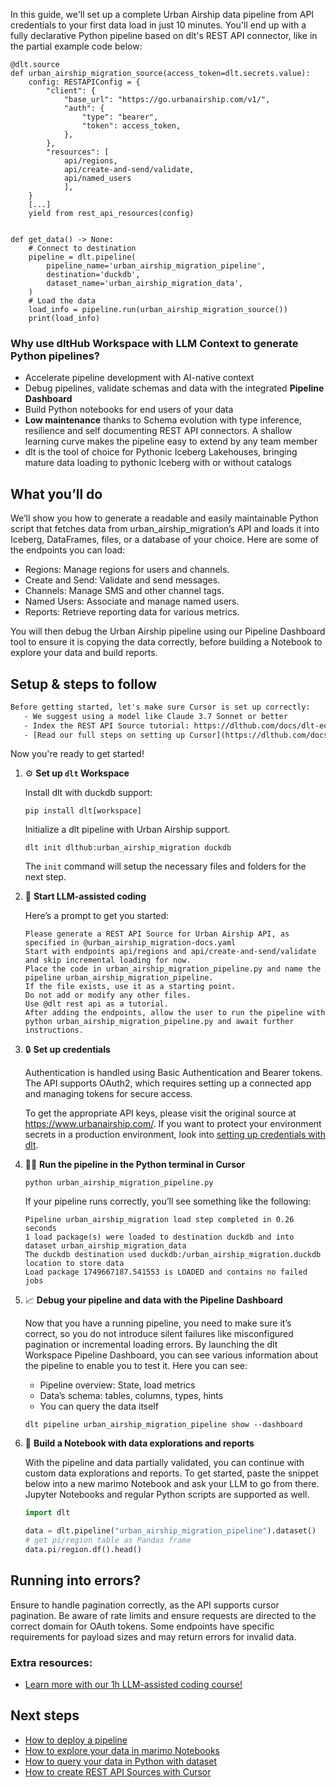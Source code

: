 In this guide, we'll set up a complete Urban Airship data pipeline from API credentials to your first data load in just 10 minutes. You'll end up with a fully declarative Python pipeline based on dlt's REST API connector, like in the partial example code below:

```python-outcome
@dlt.source
def urban_airship_migration_source(access_token=dlt.secrets.value):
    config: RESTAPIConfig = {
        "client": {
            "base_url": "https://go.urbanairship.com/v1/",
            "auth": {
                "type": "bearer",
                "token": access_token,
            },
        },
        "resources": [
            api/regions,
            api/create-and-send/validate,
            api/named_users
            ],
    }
    [...]
    yield from rest_api_resources(config)


def get_data() -> None:
    # Connect to destination
    pipeline = dlt.pipeline(
        pipeline_name='urban_airship_migration_pipeline',
        destination='duckdb',
        dataset_name='urban_airship_migration_data', 
    )
    # Load the data
    load_info = pipeline.run(urban_airship_migration_source())
    print(load_info) 
```

### Why use dltHub Workspace with LLM Context to generate Python pipelines?

- Accelerate pipeline development with AI-native context
- Debug pipelines, validate schemas and data with the integrated **Pipeline Dashboard**
- Build Python notebooks for end users of your data
- **Low maintenance** thanks to Schema evolution with type inference, resilience and self documenting REST API connectors. A shallow learning curve makes the pipeline easy to extend by any team member
- dlt is the tool of choice for Pythonic Iceberg Lakehouses, bringing mature data loading to pythonic Iceberg with or without catalogs

## What you’ll do

We’ll show you how to generate a readable and easily maintainable Python script that fetches data from urban_airship_migration’s API and loads it into Iceberg, DataFrames, files, or a database of your choice. Here are some of the endpoints you can load:

- Regions: Manage regions for users and channels.
- Create and Send: Validate and send messages.
- Channels: Manage SMS and other channel tags.
- Named Users: Associate and manage named users.
- Reports: Retrieve reporting data for various metrics.

You will then debug the Urban Airship pipeline using our Pipeline Dashboard tool to ensure it is copying the data correctly, before building a Notebook to explore your data and build reports.

## Setup & steps to follow

```default
Before getting started, let's make sure Cursor is set up correctly:
   - We suggest using a model like Claude 3.7 Sonnet or better
   - Index the REST API Source tutorial: https://dlthub.com/docs/dlt-ecosystem/verified-sources/rest_api/ and add it to context as **@dlt rest api**
   - [Read our full steps on setting up Cursor](https://dlthub.com/docs/dlt-ecosystem/llm-tooling/cursor-restapi#23-configuring-cursor-with-documentation)
```

Now you're ready to get started!

1. ⚙️ **Set up `dlt` Workspace**
    
    Install dlt with duckdb support:
    ```shell
    pip install dlt[workspace]
    ```

    Initialize a dlt pipeline with Urban Airship support.
    ```shell
    dlt init dlthub:urban_airship_migration duckdb
    ```

    The `init` command will setup the necessary files and folders for the next step.
    
2. 🤠 **Start LLM-assisted coding**
    
    Here’s a prompt to get you started:
    
    ```prompt
    Please generate a REST API Source for Urban Airship API, as specified in @urban_airship_migration-docs.yaml 
    Start with endpoints api/regions and api/create-and-send/validate and skip incremental loading for now. 
    Place the code in urban_airship_migration_pipeline.py and name the pipeline urban_airship_migration_pipeline. 
    If the file exists, use it as a starting point. 
    Do not add or modify any other files. 
    Use @dlt rest api as a tutorial. 
    After adding the endpoints, allow the user to run the pipeline with python urban_airship_migration_pipeline.py and await further instructions.
    ```

    
3. 🔒 **Set up credentials** 
    
    Authentication is handled using Basic Authentication and Bearer tokens. The API supports OAuth2, which requires setting up a connected app and managing tokens for secure access.
    
    To get the appropriate API keys, please visit the original source at https://www.urbanairship.com/.
    If you want to protect your environment secrets in a production environment, look into [setting up credentials with dlt](https://dlthub.com/docs/walkthroughs/add_credentials).
    
4. 🏃‍♀️ **Run the pipeline in the Python terminal in Cursor**
    
    ```shell
    python urban_airship_migration_pipeline.py
    ```
    
    If your pipeline runs correctly, you’ll see something like the following:
    
    ```shell
    Pipeline urban_airship_migration load step completed in 0.26 seconds
    1 load package(s) were loaded to destination duckdb and into dataset urban_airship_migration_data
    The duckdb destination used duckdb:/urban_airship_migration.duckdb location to store data
    Load package 1749667187.541553 is LOADED and contains no failed jobs
    ```
    
5. 📈 **Debug your pipeline and data with the Pipeline Dashboard**

    Now that you have a running pipeline, you need to make sure it’s correct, so you do not introduce silent failures like misconfigured pagination or incremental loading errors. By launching the dlt Workspace Pipeline Dashboard, you can see various information about the pipeline to enable you to test it. Here you can see:
    - Pipeline overview: State, load metrics
    - Data’s schema: tables, columns, types, hints
    - You can query the data itself
    
    ```shell
    dlt pipeline urban_airship_migration_pipeline show --dashboard
    ```
    
6. 🐍 **Build a Notebook with data explorations and reports**

    With the pipeline and data partially validated, you can continue with custom data explorations and reports. To get started, paste the snippet below into a new marimo Notebook and ask your LLM to go from there. Jupyter Notebooks and regular Python scripts are supported as well.

    
    ```python
    import dlt

   data = dlt.pipeline("urban_airship_migration_pipeline").dataset()
   # get pi/region table as Pandas frame
   data.pi/region.df().head()
    ```

## Running into errors?

Ensure to handle pagination correctly, as the API supports cursor pagination. Be aware of rate limits and ensure requests are directed to the correct domain for OAuth tokens. Some endpoints have specific requirements for payload sizes and may return errors for invalid data.

### Extra resources:

- [Learn more with our 1h LLM-assisted coding course!](https://www.youtube.com/watch?v=GGid70rnJuM)

## Next steps

- [How to deploy a pipeline](https://dlthub.com/docs/walkthroughs/deploy-a-pipeline)
- [How to explore your data in marimo Notebooks](https://dlthub.com/docs/general-usage/dataset-access/marimo)
- [How to query your data in Python with dataset](https://dlthub.com/docs/general-usage/dataset-access/dataset)
- [How to create REST API Sources with Cursor](https://dlthub.com/docs/dlt-ecosystem/llm-tooling/cursor-restapi)